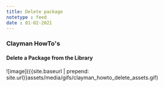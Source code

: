 ```yaml
---
title: Delete package
notetype : feed
date : 01-02-2021
---
```

<h3><b>Clayman HowTo's</b></h3>

<h4><b>Delete a Package from the Library</b></h4>
![image]({{site.baseurl | prepend: site.url}}assets/media/gifs/clayman_howto_delete_assets.gif)
